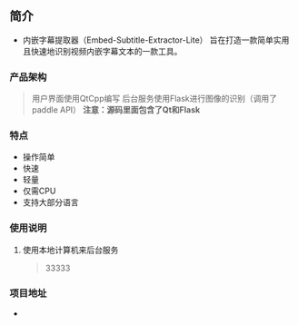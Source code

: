 ## 简介
- 内嵌字幕提取器（Embed-Subtitle-Extractor-Lite） 旨在打造一款简单实用且快速地识别视频内嵌字幕文本的一款工具。

### 产品架构
> 用户界面使用QtCpp编写
> 后台服务使用Flask进行图像的识别（调用了paddle API）
**注意：源码里面包含了Qt和Flask**

### 特点
- 操作简单
- 快速
- 轻量
- 仅需CPU
- 支持大部分语言

### 使用说明
1. 使用本地计算机来后台服务
   > 33333



### 项目地址

- 

